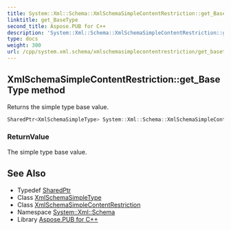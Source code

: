 ```yaml
---
title: System::Xml::Schema::XmlSchemaSimpleContentRestriction::get_BaseType method
linktitle: get_BaseType
second_title: Aspose.PUB for C++
description: 'System::Xml::Schema::XmlSchemaSimpleContentRestriction::get_BaseType method. Returns the simple type base value in C++.'
type: docs
weight: 300
url: /cpp/system.xml.schema/xmlschemasimplecontentrestriction/get_basetype/
---
```

## XmlSchemaSimpleContentRestriction::get_BaseType method


Returns the simple type base value.

```cpp
SharedPtr<XmlSchemaSimpleType> System::Xml::Schema::XmlSchemaSimpleContentRestriction::get_BaseType()
```


### ReturnValue

The simple type base value.

## See Also

* Typedef [SharedPtr](../../../system/sharedptr/)
* Class [XmlSchemaSimpleType](../../xmlschemasimpletype/)
* Class [XmlSchemaSimpleContentRestriction](../)
* Namespace [System::Xml::Schema](../../)
* Library [Aspose.PUB for C++](../../../)
